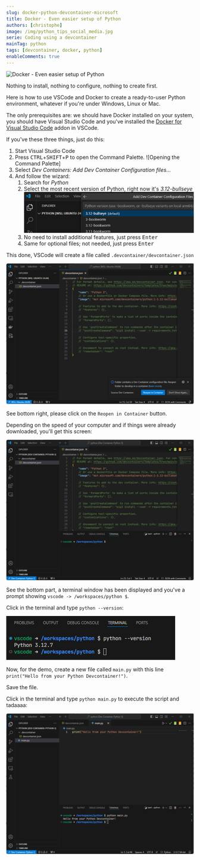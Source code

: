 ```yaml
---
slug: docker-python-devcontainer-microsoft
title: Docker - Even easier setup of Python
authors: [christophe]
image: /img/python_tips_social_media.jpg
serie: Coding using a devcontainer
mainTag: python
tags: [devcontainer, docker, python]
enableComments: true
---
```

![Docker - Even easier setup of Python](/img/python_tips_banner.jpg)

Nothing to install, nothing to configure, nothing to create first.

Here is how to use VSCode and Docker to create a ready-to-user Python environment, whatever if you're under Windows, Linux or Mac.

The only prerequisites are: we should have Docker installed on your system, you should have Visual Studio Code and you've installed the [Docker for Visual Studio Code](https://marketplace.visualstudio.com/items?itemName=ms-azuretools.vscode-docker) addon in VSCode.

<!-- truncate -->

If you've these three things, just do this:

1. Start Visual Studio Code
2. Press <kbd>CTRL</kbd>+<kbd>SHIFT</kbd>+<kbd>P</kbd> to open the Command Palette.
    ![Opening the Command Palette]
3. Select *Dev Containers: Add Dev Container Configuration files...*
4. And follow the wizard:
    1. Search for *Python*
    2. Select the most recent version of Python, right now it's *3.12-bullseye*
    ![Installing Python 3.12](./images/python_3_12_bullseye.png)
    3. No need to install additional features, just press <kbd>Enter</kbd>
    4. Same for optional files; not needed, just press <kbd>Enter</kbd>

This done, VSCode will create a file called `.devcontainer/devcontainer.json`

![VSCode has created the .devcontainer/devcontainer.json file](./images/devcontainer_created.png)

See bottom right, please click on the `Reopen in Container` button.

Depending on the speed of your computer and if things were already downloaded, you'll get this screen:

![VSCode and his terminal](./images/terminal.png)

See the bottom part, a terminal window has been displayed and you've a prompt showing `vscode -> /workspaces/python $`.

Click in the terminal and type `python --version`:

![Version](./images/version.png)

Now, for the demo, create a new file called `main.py` with this line `print("Hello from your Python Devcontainer!")`.

Save the file.

Click in the terminal and type `python main.py` to execute the script and tadaaaa:

![Running the script](./images/running_the_script.png)
